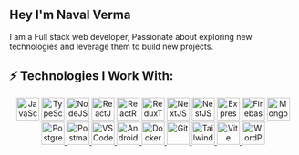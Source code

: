 ## Hey I'm Naval Verma

I am a Full stack web developer, Passionate about exploring new technologies and leverage them to build new projects.

## ⚡ Technologies I Work With:

<p align="center">
  <a href="https://developer.mozilla.org/en-US/docs/Web/JavaScript" target="_blank">
    <img
      src="https://cdn.jsdelivr.net/gh/devicons/devicon@latest/icons/javascript/javascript-original.svg" alt="JavaScript"
      width="40"
      height="40"
    />
  </a>
  <a href="https://www.typescriptlang.org/" target="_blank">
    <img
      src="https://cdn.jsdelivr.net/gh/devicons/devicon@latest/icons/typescript/typescript-original.svg"
      alt="TypeScript"
      width="40"
      height="40"
    />
  </a>
  <a href="https://nodejs.org/" target="_blank">
    <img
      src="https://cdn.jsdelivr.net/gh/devicons/devicon@latest/icons/nodejs/nodejs-original.svg"
      alt="NodeJS"
      width="40"
      height="40"
    />
  </a>
  <a href="https://react.dev/" target="_blank">
    <img
      src="https://cdn.jsdelivr.net/gh/devicons/devicon@latest/icons/react/react-original.svg"
      alt="ReactJS"
      width="40"
      height="40"
    />
  </a>
  <a href="https://reactrouter.com/" target="_blank">
    <img
      src="https://cdn.jsdelivr.net/gh/devicons/devicon@latest/icons/reactrouter/reactrouter-original.svg"
      alt="ReactRouter"
      width="40"
      height="40"
    />
  </a>
  <a href="https://redux-toolkit.js.org/" target="_blank">
    <img
      src="https://cdn.jsdelivr.net/gh/devicons/devicon@latest/icons/redux/redux-original.svg"
      alt="ReduxToolkit"
      width="40"
      height="40"
    />
  </a>
  <a href="https://nextjs.org/" target="_blank">
    <img
      src="https://cdn.jsdelivr.net/gh/devicons/devicon@latest/icons/nextjs/nextjs-original.svg"
      alt="NextJS"
      width="40"
      height="40"
    />
  </a>
  <a href="https://nestjs.com/" target="_blank">
    <img
      src="https://cdn.jsdelivr.net/gh/devicons/devicon@latest/icons/nestjs/nestjs-original.svg"
      alt="NestJS"
      width="40"
      height="40"
    />
  </a>
  <a href="https://expressjs.com/" target="_blank">
    <img
      src="https://cdn.jsdelivr.net/gh/devicons/devicon@latest/icons/express/express-original.svg"
      alt="ExpressJS"
      width="40"
      height="40"
    />
  </a>
  <a href="https://firebase.google.com/" target="_blank">
    <img
      src="https://cdn.jsdelivr.net/gh/devicons/devicon@latest/icons/firebase/firebase-original.svg"
      alt="Firebase"
      width="40"
      height="40"
    />
  </a>
  <a href="https://www.mongodb.com/" target="_blank">
    <img
      src="https://cdn.jsdelivr.net/gh/devicons/devicon@latest/icons/mongodb/mongodb-original.svg"
      alt="MongoDB"
      width="40"
      height="40"
    />
  </a>
  <a href="https://www.postgresql.org/" target="_blank">
    <img
      src="https://cdn.jsdelivr.net/gh/devicons/devicon@latest/icons/postgresql/postgresql-original.svg"
      alt="Postgresql"
      width="40"
      height="40"
    />
  </a>
  <a href="https://www.postman.com/" target="_blank">
    <img
      src="https://cdn.jsdelivr.net/gh/devicons/devicon@latest/icons/postman/postman-original.svg"
      alt="Postman"
      width="40"
      height="40"
    />
  </a>
  <a href="https://code.visualstudio.com/" target="_blank">
    <img
      src="https://cdn.jsdelivr.net/gh/devicons/devicon@latest/icons/vscode/vscode-original.svg"
      alt="VSCode"
      width="40"
      height="40"
    />
  </a>
  <a href="https://developer.android.com/studio" target="_blank">
    <img
      src="https://cdn.jsdelivr.net/gh/devicons/devicon@latest/icons/androidstudio/androidstudio-original.svg"
      alt="AndroidStudio"
      width="40"
      height="40"
    />
  </a>
  <a href="https://www.docker.com/" target="_blank">
    <img
      src="https://cdn.jsdelivr.net/gh/devicons/devicon@latest/icons/docker/docker-original.svg"
      alt="Docker"
      width="40"
      height="40"
    />
  </a>
  <a href="https://git-scm.com/" target="_blank">
    <img
      src="https://cdn.jsdelivr.net/gh/devicons/devicon@latest/icons/git/git-original.svg"
      alt="Git"
      width="40"
      height="40"
    />
  </a>
  <a href="https://tailwindcss.com/" target="_blank">
    <img
      src="https://cdn.jsdelivr.net/gh/devicons/devicon@latest/icons/tailwindcss/tailwindcss-original.svg"
      alt="Tailwind"
      width="40"
      height="40"
    />
  </a>
  <a href="https://vite.dev/" target="_blank">
    <img
      src="https://cdn.jsdelivr.net/gh/devicons/devicon@latest/icons/vitejs/vitejs-original.svg"
      alt="Vite"
      width="40"
      height="40"
    />
  </a>
  <a href="https://wordpress.com/" target="_blank">
    <img
      src="https://cdn.jsdelivr.net/gh/devicons/devicon@latest/icons/wordpress/wordpress-plain.svg"
      alt="WordPress"
      width="40"
      height="40"
    />
  </a>
</p>
